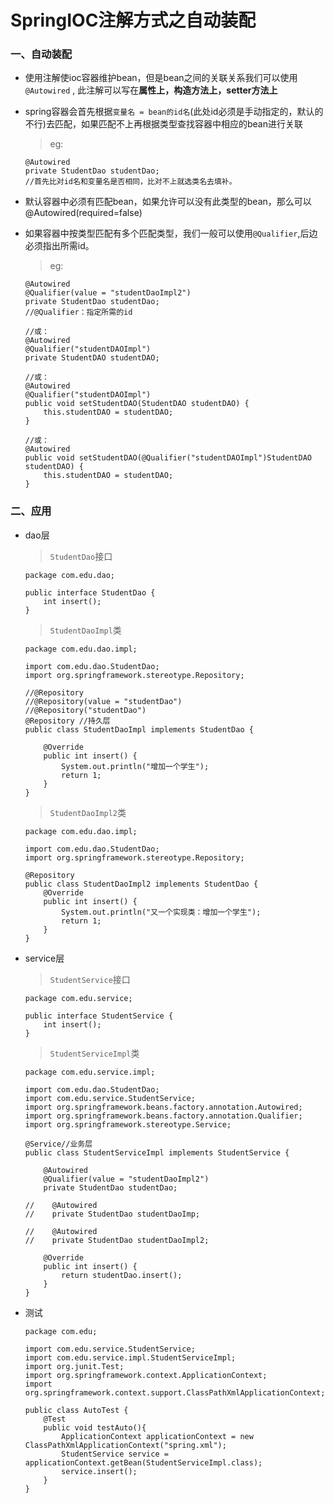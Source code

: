 # SpringIOC注解方式之自动装配

### 一、自动装配

* 使用注解使ioc容器维护bean，但是bean之间的关联关系我们可以使用 `@Autowired` , 此注解可以写在**属性上，构造方法上，setter方法上** 

* spring容器会首先根据`变量名 = bean的id名`(此处id必须是手动指定的，默认的不行)去匹配，如果匹配不上再根据类型查找容器中相应的bean进行关联

  >eg:
  
      @Autowired
      private StudentDao studentDao;
      //首先比对id名和变量名是否相同，比对不上就选类名去填补。  

* 默认容器中必须有匹配bean，如果允许可以没有此类型的bean，那么可以@Autowired(required=false)

* 如果容器中按类型匹配有多个匹配类型，我们一般可以使用`@Qualifier`,后边必须指出所需id。

  >eg:


      @Autowired
      @Qualifier(value = "studentDaoImpl2")
      private StudentDao studentDao;
      //@Qualifier：指定所需的id
      
      //或：
      @Autowired
      @Qualifier("studentDAOImpl")
      private StudentDAO studentDAO;
      
      //或：
      @Autowired
      @Qualifier("studentDAOImpl")
      public void setStudentDAO(StudentDAO studentDAO) {
          this.studentDAO = studentDAO;
      }
      
      //或：
      @Autowired
      public void setStudentDAO(@Qualifier("studentDAOImpl")StudentDAO studentDAO) {
          this.studentDAO = studentDAO;
      }

### 二、应用

* dao层

  >`StudentDao`接口
  
      package com.edu.dao;

      public interface StudentDao {
          int insert();
      }
  
  >`StudentDaoImpl`类
  
      package com.edu.dao.impl;

      import com.edu.dao.StudentDao;
      import org.springframework.stereotype.Repository;

      //@Repository
      //@Repository(value = "studentDao")
      //@Repository("studentDao")
      @Repository //持久层
      public class StudentDaoImpl implements StudentDao {

          @Override
          public int insert() {
              System.out.println("增加一个学生");
              return 1;
          }
      }
  
  >`StudentDaoImpl2`类
  
      package com.edu.dao.impl;

      import com.edu.dao.StudentDao;
      import org.springframework.stereotype.Repository;

      @Repository
      public class StudentDaoImpl2 implements StudentDao {
          @Override
          public int insert() {
              System.out.println("又一个实现类：增加一个学生");
              return 1;
          }
      }
  

* service层

  >`StudentService`接口
  
      package com.edu.service;

      public interface StudentService {
          int insert();
      }
  
  >`StudentServiceImpl`类
  
      package com.edu.service.impl;

      import com.edu.dao.StudentDao;
      import com.edu.service.StudentService;
      import org.springframework.beans.factory.annotation.Autowired;
      import org.springframework.beans.factory.annotation.Qualifier;
      import org.springframework.stereotype.Service;

      @Service//业务层
      public class StudentServiceImpl implements StudentService {

          @Autowired
          @Qualifier(value = "studentDaoImpl2")
          private StudentDao studentDao;

      //    @Autowired
      //    private StudentDao studentDaoImp;

      //    @Autowired
      //    private StudentDao studentDaoImpl2;

          @Override
          public int insert() {
              return studentDao.insert();
          }
      }
  
* 测试

      package com.edu;

      import com.edu.service.StudentService;
      import com.edu.service.impl.StudentServiceImpl;
      import org.junit.Test;
      import org.springframework.context.ApplicationContext;
      import org.springframework.context.support.ClassPathXmlApplicationContext;

      public class AutoTest {
          @Test
          public void testAuto(){
              ApplicationContext applicationContext = new ClassPathXmlApplicationContext("spring.xml");
              StudentService service = applicationContext.getBean(StudentServiceImpl.class);
              service.insert();
          }
      }

  
  
  
  
  
  
  













